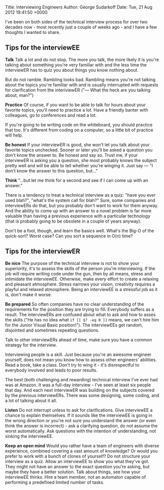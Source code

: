 Title: Interviewing Engineers
Author: George Sudarkoff
Date: Tue, 21 Aug 2012 19:41:50 +0000

I've been on both sides of the technical interview process for over two
decades now - most recently just a couple of weeks ago - and I have a
few thoughts I wanted to share.

Tips for the interviewEE
------------------------

**Talk** Talk a lot and do not stop. The more you talk, the more likely
it is you're talking about something you're very familiar with and the
less time the interviewER has to quiz you about things you know nothing
about.

But do not ramble. Rambling looks bad. Rambling means you're not talking
about the topics you're familiar with and is usually interrupted with
requests for clarification from the interiviewER ("— What the heck are
you talking about, man?")

**Practice** Of course, if you want to be able to talk for hours about
your favorite topics, you'll need to practice a lot. Have a friendly
banter with colleagues, go to conferences and read a lot.

If you're going to be writing code on the whiteboard, you should
practice that too. It's different from coding on a computer, so a little
bit of practice will help.

**Be honest** If your interviewER is good, she won't let you talk about
your favorite topics unchecked. Sooner or later you'll be asked a
question you don't know the answer to. Be honest and say so. Trust me,
if your interviewER is asking you a question, she most probably knows
the subject pretty well and will be able to tell whether you're winging
it. Just say — "I don't know the answer to this question, but…"

**Think** "…but let me think for a second and see if I can come up with
an answer."

There is a tendency to treat a technical interview as a quiz: "have you
ever used blah?", "what's the system call for blah?" Sure, some
companies and interviewERs do that, but you probably don't want to work
for them anyway. And the ability to come up with an answer to a novel
problem is far more valuable than having a previous experience with a
particular technology (that is probably going to be obsolete in a couple
of years anyway).

Don't be a fool, though, and learn the basics well. What's the Big-O of
the quick-sort? Worst case? Can you sort a sequence in O(n) time?

Tips for the interviewER
------------------------

**Be nice** The purpose of the technical interview is not to show your
superiority, it's to assess the skills of the person you're
interviewing. If the job will require writing code under the gun, then
by all means, stress and intimidate the interviewEE. Otherwise, make
every effort to create a relaxing and pleasant atmosphere. Stress
narrows your vision, creativity requires a playful and relaxed
atmosphere. Being an interviewEE is a stressful job as it is, don't make
it worse.

**Be prepared** So often companies have no clear understanding of the
requirements for the position they are trying to fill. Everybody suffers
as a result. The interviewERs are confused about what to ask and how to
asses the skills ("He has no idea what `if [[ $? -eq 0 ]]` means, we
can't hire him for the Junior Visual Basic position!"). The interviewEEs
get random, disjointed and sometimes repeating questions.

Talk to other interviewERs ahead of time, make sure you have a common
strategy for the interview.

Interviewing people is a skill. Just because you're an awesome engineer
yourself, does not mean you know how to assess other engineers'
abilities. Read a book, take a class. Don't try to wing it - it's
disrespectful to everybody involved and leads to poor results.

The best (both challenging and rewarding) technical interview I've ever
had was at Amazon. It was a full-day interview - I've seen at least six
people that day. And each next interviewER was building on the subjects
covered by the previous interviewERs. There was some designing, some
coding, and a lot of talking about it all.

**Listen** Do not interrupt unless to ask for clarifications. Give
interviewEE a chance to explain themselves. If it sounds like the
interviewEE is going in the wrong direction or you're not sure you
understand the answer (or even think the answer is incorrect) - ask a
clarifying question, do not assume the worst automatically. Ask
questions with the intention of understanding, not sinking the
interviewEE.

**Keep an open mind** Would you rather have a team of engineers with
diverse experience, combined covering a vast amount of knowledge? Or
would you prefer to work with a bunch of clones of yourself? Do not
structure your interview as a quiz. Allow an interviewEE to show you
what they've got. They might not have an answer to the exact question
you're asking, but maybe they have a better solution. Talk about things,
see how your interviewEE thinks. Hire a team member, not an automaton
capable of performing a predefined limited number of tasks.
